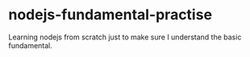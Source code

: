 # nodejs-fundamental-practise
Learning nodejs from scratch just to make sure I understand the basic fundamental.
